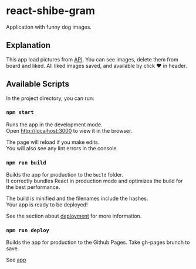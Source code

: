 # react-shibe-gram

Application with funny dog images.

## Explanation

This app load pictures from [API](https://shibe.online).
You can see images, delete them from board and liked.
All liked images saved, and available by click :heart: in header.

## Available Scripts

In the project directory, you can run:

### `npm start`

Runs the app in the development mode.\
Open [http://localhost:3000](http://localhost:3000) to view it in the browser.

The page will reload if you make edits.\
You will also see any lint errors in the console.

### `npm run build`

Builds the app for production to the `build` folder.\
It correctly bundles React in production mode and optimizes the build for the best performance.

The build is minified and the filenames include the hashes.\
Your app is ready to be deployed!

See the section about [deployment](https://facebook.github.io/create-react-app/docs/deployment) for more information.

### `npm run deploy`

Builds the app for production to the Github Pages.
Take gh-pages brunch to save.

See [app](https://alxbychkov.github.io/react-shibe-gram)



